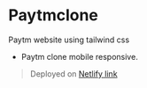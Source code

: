 # Paytmclone
Paytm website using tailwind css


* Paytm clone mobile responsive.
> Deployed on [Netlify link](https://deeptispaytmclone.netlify.app/)
